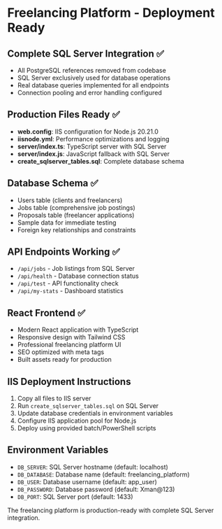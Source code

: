 # Freelancing Platform - Deployment Ready

## Complete SQL Server Integration ✅
- All PostgreSQL references removed from codebase
- SQL Server exclusively used for database operations
- Real database queries implemented for all endpoints
- Connection pooling and error handling configured

## Production Files Ready ✅
- **web.config**: IIS configuration for Node.js 20.21.0
- **iisnode.yml**: Performance optimizations and logging
- **server/index.ts**: TypeScript server with SQL Server
- **server/index.js**: JavaScript fallback with SQL Server  
- **create_sqlserver_tables.sql**: Complete database schema

## Database Schema ✅
- Users table (clients and freelancers)
- Jobs table (comprehensive job postings)
- Proposals table (freelancer applications)
- Sample data for immediate testing
- Foreign key relationships and constraints

## API Endpoints Working ✅
- `/api/jobs` - Job listings from SQL Server
- `/api/health` - Database connection status
- `/api/test` - API functionality check
- `/api/my-stats` - Dashboard statistics

## React Frontend ✅
- Modern React application with TypeScript
- Responsive design with Tailwind CSS
- Professional freelancing platform UI
- SEO optimized with meta tags
- Built assets ready for production

## IIS Deployment Instructions
1. Copy all files to IIS server
2. Run `create_sqlserver_tables.sql` on SQL Server
3. Update database credentials in environment variables
4. Configure IIS application pool for Node.js
5. Deploy using provided batch/PowerShell scripts

## Environment Variables
- `DB_SERVER`: SQL Server hostname (default: localhost)
- `DB_DATABASE`: Database name (default: freelancing_platform)  
- `DB_USER`: Database username (default: app_user)
- `DB_PASSWORD`: Database password (default: Xman@123)
- `DB_PORT`: SQL Server port (default: 1433)

The freelancing platform is production-ready with complete SQL Server integration.